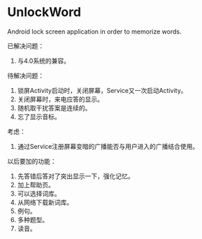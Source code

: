 UnlockWord
==========

Android lock screen application in order to memorize words.

已解决问题：
 1. 与4.0系统的兼容。

待解决问题：
 1. 锁屏Activity启动时，关闭屏幕，Service又一次启动Activity。
 2. 关闭屏幕时，来电应答的显示。
 3. 随机取干扰答案是连续的。
 4. 忘了显示音标。

考虑：
 1. 通过Service注册屏幕变暗的广播能否与用户进入的广播结合使用。

以后要加的功能：
 1. 先答错后答对了突出显示一下，强化记忆。
 2. 加上帮助页。
 3. 可以选择词库。
 4. 从网络下载新词库。
 5. 例句。
 6. 多种题型。
 7. 读音。
